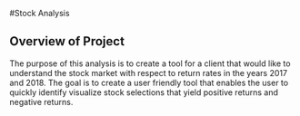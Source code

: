 #Stock Analysis
## Overview of Project
The purpose of this analysis is to create a tool for a client that would like to understand the stock market with respect to return rates in the years 2017 and 2018. The goal is to create a user friendly tool that enables the user to quickly identify visualize stock selections that yield positive returns and negative returns.

